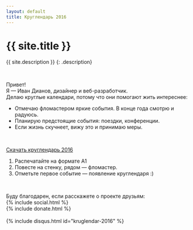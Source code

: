 ```yaml
---
layout: default
title: Круглендарь 2016
---
```


{{ site.title }}
===

{{ site.description }}
{: .description}

<br>
  
Привет!  
Я — Иван Дианов, дизайнер и веб-разработчик.  
Делаю круглые календари, потому что они помогают жить интереснее:
 
<!--Они бесплатные, исходный код открыт.-->


* Отмечаю фломастером яркие события. В конце года смотрю и радуюсь.
* Планирую предстоящие события: поездки, конференции.
* Если жизнь скучнеет, вижу это и принимаю меры.

<br>

<a href="src/kruglendar-2016.pdf" class="btn">Скачать круглендарь 2016</a>

1. Распечатайте на формате А1
1. Повесте на стенку, рядом — фломастер.
1. Отметьте первое событие — появление круглендаря :)

<br>

Буду благодарен, если расскажете о проекте друзьям:
<br>
{% include social.html %}
<br>
{% include donate.html %}
<br>
<br>
{% include disqus.html id="kruglendar-2016" %}
